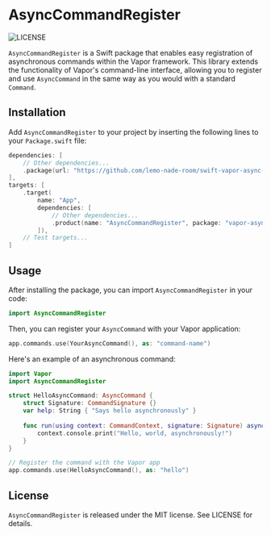 # AsyncCommandRegister

![LICENSE](https://img.shields.io/badge/license-MIT-brightgreen.svg)

`AsyncCommandRegister` is a Swift package that enables easy registration of asynchronous commands within the Vapor framework. This library extends the functionality of Vapor's command-line interface, allowing you to register and use `AsyncCommand` in the same way as you would with a standard `Command`.

## Installation

Add `AsyncCommandRegister` to your project by inserting the following lines to your `Package.swift` file:

```swift
dependencies: [
    // Other dependencies...
    .package(url: "https://github.com/lemo-nade-room/swift-vapor-async-command-register.git", from: "0.0.1")
],
targets: [
    .target(
        name: "App",
        dependencies: [
            // Other dependencies...
            .product(name: "AsyncCommandRegister", package: "vapor-async-command-register"),
        ]),
    // Test targets...
]
```

## Usage

After installing the package, you can import `AsyncCommandRegister` in your code:

```swift
import AsyncCommandRegister
```

Then, you can register your `AsyncCommand` with your Vapor application:

```swift
app.commands.use(YourAsyncCommand(), as: "command-name")
```

Here's an example of an asynchronous command:

```swift
import Vapor
import AsyncCommandRegister

struct HelloAsyncCommand: AsyncCommand {
    struct Signature: CommandSignature {}
    var help: String { "Says hello asynchronously" }
    
    func run(using context: CommandContext, signature: Signature) async throws {
        context.console.print("Hello, world, asynchronously!")
    }
}

// Register the command with the Vapor app
app.commands.use(HelloAsyncCommand(), as: "hello")
```

## License

`AsyncCommandRegister` is released under the MIT license. See LICENSE for details.